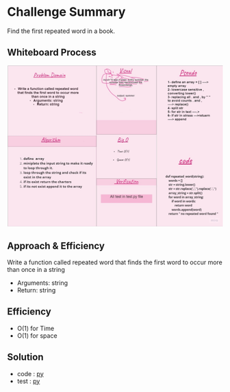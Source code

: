 # Challenge Summary
Find the first repeated word in a book.

## Whiteboard Process
![board](cc31.jpg)

## Approach & Efficiency

Write a function called repeated word that finds the first word to occur more than once in a string
- Arguments: string
- Return: string

## Efficiency
- O(1) for Time 
- O(1) for space 
## Solution
- code : [py](https://github.com/NiveenAlSmadi/data-structures-and-algorithms/blob/main/challenges/hashmap_repeated_word/hashmap_repeated_word/code.py)
- test : [py ](https://github.com/NiveenAlSmadi/data-structures-and-algorithms/blob/main/challenges/hashmap_repeated_word/tests/test_hashmap_repeated_word.py)
